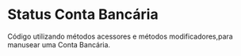 # Status Conta Bancária
 Código utilizando métodos acessores e métodos modificadores,para manusear uma Conta Bancária.
